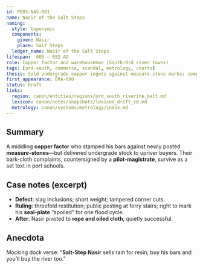 ```yaml
---
id: PERS:NAS-001
name: Nasir of the Salt Steps
naming:
  style: toponymic
  components:
    given: Nasir
    place: Salt Steps
  ledger_name: Nasir of the Salt Steps
lifespan:  005 – 052 AO
role: Copper factor and warehouseman (South-Ord river towns)
tags: [ord-south, commerce, scandal, metrology, courts]
thesis: Sold undergrade copper ingots against measure-stone marks; complaints archived as a model case in early pilot-magistrate procedure.
first_appearance: ERA-000
status: Draft
links:
  region: canon/entities/regions/ord_south_riverine_belt.md
  lexicon: canon/notes/snapshots/lexicon_drift_c0.md
  metrology: canon/systems/metrology/index.md
---
```


## Summary
A middling **copper factor** who stamped his bars against newly posted **measure-stones**—but delivered undergrade stock to upriver buyers. Their bark-cloth complaints, countersigned by a **pilot-magistrate**, survive as a set text in port schools.

## Case notes (excerpt)
- **Defect**: slag inclusions; short weight; tampered corner cuts.  
- **Ruling**: threefold restitution; public posting at ferry stairs; right to mark his **seal-plate** “spoiled” for one flood cycle.  
- **After**: Nasir pivoted to **rope and oiled cloth**, quietly successful.

## Anecdota
Mocking dock verse: “**Salt-Step Nasir** sells rain for resin; buy his bars and you’ll buy the river too.”
